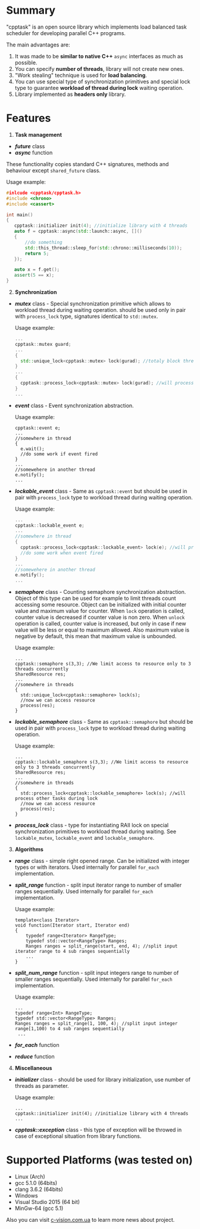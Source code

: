 # Summary

"cpptask" is an open source library which implements load balanced task scheduler for developing parallel C++ programs.

The main advantages are:

1. It was made to be **similar to native C++** `async` interfaces as much as possible.
2. You can specify **number of threads**, library will not create new ones.
3. "Work stealing" technique is used for **load balancing**.
4. You can use special type of synchronization primitives and special lock type to guarantee **workload of thread during lock** waiting operation.
5. Library implemented as **headers only** library.

# Features

1. **Task management**
 * ***future*** class
 * ***async*** function

 These functionality copies standard C++ signatures, methods and behaviour except `shared_future` class.

 Usage example:

 ```cpp
 #inlcude <cpptask/cpptask.h>
 #include <chrono>
 #include <cassert>

 int main()
 {
    cpptask::initializer init(4); //initialize library with 4 threads
    auto f = cpptask::async(std::launch::async, []()
    {
        //do something
        std::this_thread::sleep_for(std::chrono::milliseconds(10));
        return 5;
    });

    auto x = f.get();
    assert(5 == x);
 }
 ```

2. **Synchronization**
 * ***mutex*** class - Special synchronization primitive which allows to workload thread during waiting operation. should be used only in pair with `process_lock` type, signatures identical to `std::mutex`.

    Usage example:

    ```cpp
    ...
    cpptask::mutex guard;
    ...
    {
      std::unique_lock<cpptask::mutex> lock(gurad); //totaly block thread
    }
    ...
    {
      cpptask::process_lock<cpptask::mutex> lock(gurad); //will process other tasks during lock
    }
    ...
    ```
 * ***event*** class - Event synchronization abstraction.

    Usage example:

    ```
    cpptask::event e;
    ...
    //somewhere in thread
    {
      e.wait();
      //do some work if event fired
    }
    ...
    //somewehere in another thread
    e.notify();
    ...
    ```

 * ***lockable_event*** class - Same as `cpptask::event` but should be used in pair with `process_lock` type to workload thread during waiting operation.

     Usage example:

     ```cpp
     ...
     cpptask::lockable_event e;
     ...
     //somewhere in thread
     {
       cpptask::process_lock<cpptask::lockable_event> lock(e); //will process other tasks during lock
       //do some work when event fired
     }
     ...
     //somewehere in another thread
     e.notify();
     ...
     ```
 * ***semaphore*** class - Counting semaphore synchronization abstraction. Object of this type can be used for example to limit threads count accessing some resource. Object can be initialized with initial counter value and maximum value for counter. When `lock` operation is called, counter value is decreased if counter value is non zero. When `unlock` operation is called, counter value is increased, but only in case if new value will be less or equal to maximum allowed. Also maximum value is negative by default, this mean that maximum value is unbounded.

     Usage example:

     ```
     ...
     cpptask::semaphore s(3,3); //We limit access to resource only to 3 threads concurrently
     SharedResource res;
     ...
     //somewhere in threads
     {
       std::unique_lock<cpptask::semaphore> lock(s);
       //now we can access resource
       process(res);
     }
     ```

 * ***lockable_semaphore*** class - Same as `cpptask::semaphore` but should be used in pair with `process_lock` type to workload thread during waiting operation.
 
     Usage example:

     ```
     ...
     cpptask::lockable_semaphore s(3,3); //We limit access to resource only to 3 threads concurrently
     SharedResource res;
     ...
     //somewhere in threads
     {
       std::process_lock<cpptask::lockable_semaphore> lock(s); //will process other tasks during lock
       //now we can access resource
       process(res);
     }
     ``` 
 
 * ***process_lock*** class - type for instantiating RAII lock on special synchronization primitives to workload thread during waiting. See `lockable_mutex`, `lockable_event` and `lockable_semaphore`.
 
3. **Algorithms**
 * ***range*** class - simple right opened range. Can be initialized with integer types or with iterators. Used internally for parallel `for_each` implementation.
 
 * ***split_range*** function - split input iterator range to number of smaller ranges sequentially. Used internally for parallel `for_each` implementation.
 
     Usage example:

     ```
     template<class Iterator>
     void function(Iterator start, Iterator end)
     {
         typedef range<Iterator> RangeType;
         typedef std::vector<RangeType> Ranges;
         Ranges ranges = split_range(start, end, 4); //split input iterator range to 4 sub ranges sequentially
         ...
     }
     ```
 
 * ***split_num_range*** function - split input integers range to number of smaller ranges sequentially. Used internally for parallel `for_each` implementation.
 
     Usage example:

     ```
     ...
     typedef range<Int> RangeType;
     typedef std::vector<RangeType> Ranges;
     Ranges ranges = split_range(1, 100, 4); //split input integer range[1,100) to 4 sub ranges sequentially
      ...
     ``` 
 
 * ***for_each*** function
 * ***reduce*** function
 
4. **Miscellaneous**
 * ***initializer*** class - should be used for library initialization, use number of threads as parameter.

     Usage example:
     
     ```
     ...
     cpptask::initializer init(4); //initialize library with 4 threads
     ...
    ```
 
 * ***cpptask::exception*** class - this type of exception will be throwed in case of exceptional situation from library functions.

# Supported Platforms (was tested on)

 * Linux (Arch)
  * gcc 5.1.0 (64bits)
  * clang 3.6.2 (64bits)
 * Windows
  * Visual Studio 2015 (64 bit)
  * MinGw-64 (gcc 5.1)

Also you can visit [c-vision.com.ua](http://c-vision.com.ua) to learn more news about project.
